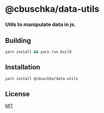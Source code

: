 # @cbuschka/data-utils

### Utils to manipulate data in js.

## Building

``` bash
yarn install && yarn run build
```

## Installation

``` bash
yarn install @cbuschka/data-utils
```

## License
[MIT](./license.txt)
